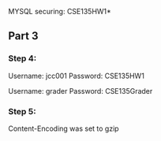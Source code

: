 MYSQL securing: CSE135HW1*

## Part 3
### Step 4:
Username: jcc001
Password: CSE135HW1

Username: grader
Password: CSE135Grader

### Step 5:
Content-Encoding was set to gzip

